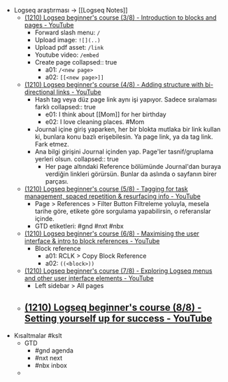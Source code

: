 - Logseq araştırması -> [[Logseq Notes]]
	- [(1210) Logseq beginner's course (3/8) - Introduction to blocks and pages - YouTube](https://www.youtube.com/watch?v=3OgHp12xhSI)
		- Forward slash menu: `/`
		- Upload image: `![](..)`
		- Upload pdf asset: `/link`
		- Youtube video: `/embed`
		- Create page
		  collapsed:: true
			- a01: `/<new page>`
			- a02: `[[<new page>]]`
	- [(1210) Logseq beginner's course (4/8) - Adding structure with bi-directional links - YouTube](https://www.youtube.com/watch?v=MapLiIRQXDs)
		- Hash tag veya düz page link aynı işi yapıyor. Sadece sıralaması farklı
		  collapsed:: true
			- e01: I think about [[Mom]] for her birthday
			- e02: I love cleaning places. #Mom
		- Journal içine giriş yaparken, her bir blokta mutlaka bir link kullan ki, bunlara konu bazlı erişebilesin. Ya page link, ya da tag link. Fark etmez.
		- Ana bilgi girişini Journal içinden yap. Page'ler tasnif/gruplama yerleri olsun.
		  collapsed:: true
			- Her page altındaki Reference bölümünde Journal'dan buraya verdiğin linkleri görürsün. Bunlar da aslında o sayfanın birer parçası.
	- [(1210) Logseq beginner's course (5/8) - Tagging for task management, spaced repetition & resurfacing info - YouTube](https://www.youtube.com/watch?v=zyFcvET62PY)
		- Page > References > Filter Button
		  Filtreleme yoluyla, mesela tarihe göre, etikete göre sorgulama yapabilirsin, o referanslar içinde.
		- GTD etiketleri: #gnd #nxt #nbx
	- [(1210) Logseq beginner's course (6/8) - Maximising the user interface & intro to block references - YouTube](https://www.youtube.com/watch?v=rc1act1aQes)
		- Block reference
			- a01: RCLK > Copy Block Reference
			- a02: `((<block>))`
	- [(1210) Logseq beginner's course (7/8) - Exploring Logseq menus and other user interface elements - YouTube](https://www.youtube.com/watch?v=Clud7iTV7O4)
		- Left sidebar > All pages
	- [(1210) Logseq beginner's course (8/8) - Setting yourself up for success - YouTube](https://www.youtube.com/watch?v=QYE_HGGwTYU)
		-
- Kısaltmalar #kslt
	- GTD
		- #gnd agenda
		- #nxt next
		- #nbx inbox
	-